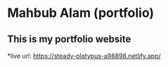 # Mahbub Alam (portfolio)
## This is my portfolio website
*live url: https://steady-platypus-a98898.netlify.app/


